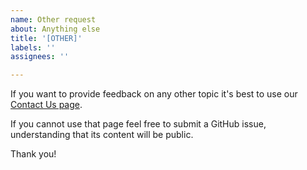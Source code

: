 ```yaml
---
name: Other request
about: Anything else
title: '[OTHER]'
labels: ''
assignees: ''

---
```


If you want to provide feedback on any other topic it's best to use our [Contact Us page](https://www.akeeba.com/contact-us.html). 

If you cannot use that page feel free to submit a GitHub issue, understanding that its content will be public. 

Thank you!
